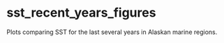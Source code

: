 # sst_recent_years_figures
Plots comparing SST for the last several years in Alaskan marine regions.
